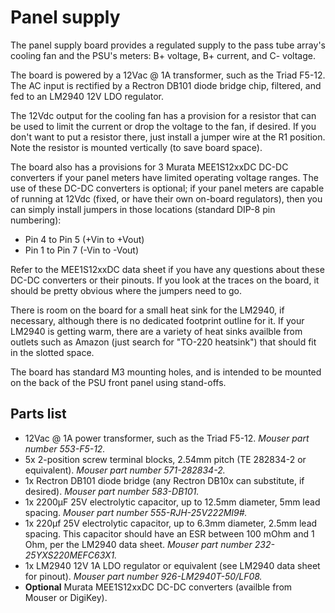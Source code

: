# Panel supply

The panel supply board provides a regulated supply to the pass tube array's
cooling fan and the PSU's meters: B+ voltage, B+ current, and C- voltage.

The board is powered by a 12Vac @ 1A transformer, such as the Triad F5-12.
The AC input is rectified by a Rectron DB101 diode bridge chip, filtered,
and fed to an LM2940 12V LDO regulator.

The 12Vdc output for the cooling fan has a provision for a resistor that can
be used to limit the current or drop the voltage to the fan, if desired.  If
you don't want to put a resistor there, just install a jumper wire at the R1
position.  Note the resistor is mounted vertically (to save board space).

The board also has a provisions for 3 Murata MEE1S12xxDC DC-DC converters if
your panel meters have limited operating voltage ranges.  The use of these
DC-DC converters is optional; if your panel meters are capable of running
at 12Vdc (fixed, or have their own on-board regulators), then you can simply
install jumpers in those locations (standard DIP-8 pin numbering):

* Pin 4 to Pin 5 (+Vin to +Vout)
* Pin 1 to Pin 7 (-Vin to -Vout)

Refer to the MEE1S12xxDC data sheet if you have any questions about these
DC-DC converters or their pinouts.  If you look at the traces on the board,
it should be pretty obvious where the jumpers need to go.

There is room on the board for a small heat sink for the LM2940, if necessary,
although there is no dedicated footprint outline for it.  If your LM2940 is
getting warm, there are a variety of heat sinks availble from outlets such as
Amazon (just search for "TO-220 heatsink") that should fit in the slotted space.

The board has standard M3 mounting holes, and is intended to be mounted on the
back of the PSU front panel using stand-offs.

## Parts list

* 12Vac @ 1A power transformer, such as the Triad F5-12.
_Mouser part number 553-F5-12._
* 5x 2-position screw terminal blocks, 2.54mm pitch (TE 282834-2 or equivalent).
_Mouser part number 571-282834-2._
* 1x Rectron DB101 diode bridge (any Rectron DB10x can substitute, if desired).
_Mouser part number 583-DB101._
* 1x 2200µF 25V electrolytic capacitor, up to 12.5mm diameter, 5mm lead spacing.
_Mouser part number 555-RJH-25V222MI9#._
* 1x 220µf 25V electrolytic capacitor, up to 6.3mm diameter, 2.5mm lead spacing.
This capacitor should have an ESR between 100 mOhm and 1 Ohm, per the LM2940 data
sheet.  _Mouser part number 232-25YXS220MEFC63X1._
* 1x LM2940 12V 1A LDO regulator or equivalent (see LM2940 data sheet for pinout).
_Mouser part number 926-LM2940T-50/LF08._
* **Optional** Murata MEE1S12xxDC DC-DC converters (availble from Mouser or DigiKey).